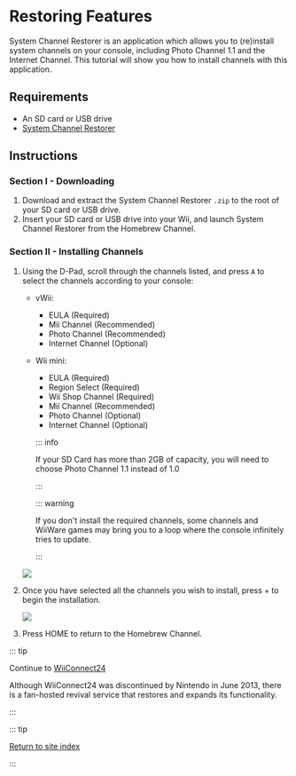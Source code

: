 # Restoring Features

System Channel Restorer is an application which allows you to (re)install system channels on your console, including Photo Channel 1.1 and the Internet Channel. This tutorial will show you how to install channels with this application.

## Requirements

* An SD card or USB drive
* [System Channel Restorer](https://oscwii.org/library/app/system-channel-restorer)

## Instructions

### Section I - Downloading

1. Download and extract the System Channel Restorer `.zip` to the root of your SD card or USB drive.
1. Insert your SD card or USB drive into your Wii, and launch System Channel Restorer from the Homebrew Channel.

### Section II - Installing Channels

1. Using the D-Pad, scroll through the channels listed, and press `A` to select the channels according to your console:

    + vWii:
        + EULA (Required)
        + Mii Channel (Recommended)
        + Photo Channel (Recommended)
        + Internet Channel (Optional)
    + Wii mini:
        + EULA (Required)
        + Region Select (Required)
        + Wii Shop Channel (Required)
        + Mii Channel (Recommended)
        + Photo Channel (Optional)
        + Internet Channel (Optional)

        ::: info

        If your SD Card has more than 2GB of capacity, you will need to choose Photo Channel 1.1 instead of 1.0

        :::

        ::: warning

        If you don't install the required channels, some channels and WiiWare games may bring you to a loop where the console infinitely tries to update.

        :::

    ![](/images/system-channel-restorer/menu.png)



1. Once you have selected all the channels you wish to install, press + to begin the installation.

    ![](/images/system-channel-restorer/installed.png)

1. Press HOME to return to the Homebrew Channel.

::: tip

Continue to [WiiConnect24](wiiconnect24)

Although WiiConnect24 was discontinued by Nintendo in June 2013, there is a fan-hosted revival service that restores and expands its functionality.

:::

::: tip

[Return to site index](site-navigation)

:::
